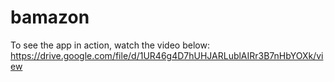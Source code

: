 # bamazon
To see the app in action, watch the video below:
https://drive.google.com/file/d/1UR46g4D7hUHJARLublAIRr3B7nHbYOXk/view